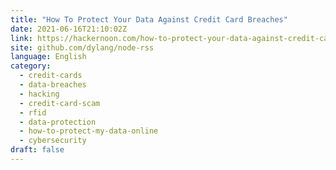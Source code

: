 ```yaml
---
title: "How To Protect Your Data Against Credit Card Breaches"
date: 2021-06-16T21:10:02Z
link: https://hackernoon.com/how-to-protect-your-data-against-credit-card-breaches-dzv37ci?source=rss&utm_medium=RSS&utm_source=news.12bit.vn
site: github.com/dylang/node-rss
language: English
category:
  - credit-cards
  - data-breaches
  - hacking
  - credit-card-scam
  - rfid
  - data-protection
  - how-to-protect-my-data-online
  - cybersecurity
draft: false
---
```

